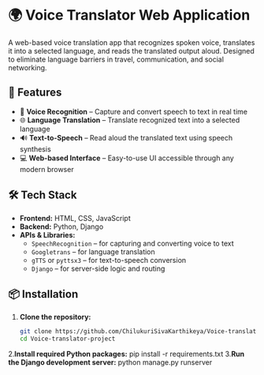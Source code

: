 # 🌍 Voice Translator Web Application

A web-based voice translation app that recognizes spoken voice, translates it into a selected language, and reads the translated output aloud. Designed to eliminate language barriers in travel, communication, and social networking.

## 🎯 Features

- 🎤 **Voice Recognition** – Capture and convert speech to text in real time
- 🌐 **Language Translation** – Translate recognized text into a selected language
- 🔊 **Text-to-Speech** – Read aloud the translated text using speech synthesis
- 💻 **Web-based Interface** – Easy-to-use UI accessible through any modern browser

## 🛠️ Tech Stack

- **Frontend:** HTML, CSS, JavaScript
- **Backend:** Python, Django
- **APIs & Libraries:**
  - `SpeechRecognition` – for capturing and converting voice to text
  - `Googletrans` – for language translation
  - `gTTS` or `pyttsx3` – for text-to-speech conversion
  - `Django` – for server-side logic and routing

## 📦 Installation

1. **Clone the repository:**
   ```bash
   git clone https://github.com/ChilukuriSivaKarthikeya/Voice-translator-project.git
   cd Voice-translator-project
2.**Install required Python packages:**
   pip install -r requirements.txt
3.**Run the Django development server:**
   python manage.py runserver
